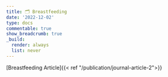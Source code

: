 ```yaml
---
title: 🗂 Breastfeeding
date: '2022-12-02'
type: docs
commentable: true
show_breadcrumb: true
_build:
  render: always
  list: never
---
```


[Breastfeeding Article]{{< ref "/publication/journal-article-2">}}